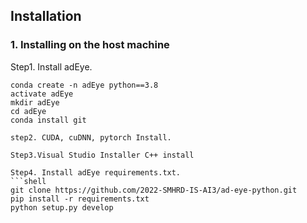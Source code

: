 ## Installation
### 1. Installing on the host machine
Step1. Install adEye.
```shell
conda create -n adEye python==3.8
activate adEye
mkdir adEye
cd adEye
conda install git

step2. CUDA, cuDNN, pytorch Install.

Step3.Visual Studio Installer C++ install

Step4. Install adEye requirements.txt.
```shell
git clone https://github.com/2022-SMHRD-IS-AI3/ad-eye-python.git
pip install -r requirements.txt
python setup.py develop

